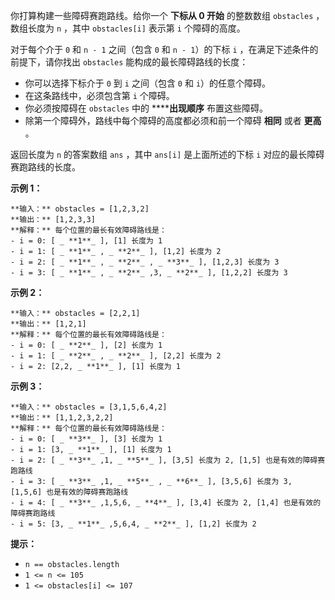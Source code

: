 你打算构建一些障碍赛跑路线。给你一个 **下标从 0 开始** 的整数数组 `obstacles` ，数组长度为 `n` ，其中
`obstacles[i]` 表示第 `i` 个障碍的高度。

对于每个介于 `0` 和 `n - 1` 之间（包含 `0` 和 `n - 1`）的下标  `i` ，在满足下述条件的前提下，请你找出
`obstacles` 能构成的最长障碍路线的长度：

  * 你可以选择下标介于 `0` 到 `i` 之间（包含 `0` 和 `i`）的任意个障碍。
  * 在这条路线中，必须包含第 `i` 个障碍。
  * 你必须按障碍在 `obstacles` 中的 ******出现顺序** 布置这些障碍。
  * 除第一个障碍外，路线中每个障碍的高度都必须和前一个障碍 **相同** 或者 **更高** 。

返回长度为 `n` 的答案数组 `ans` ，其中 `ans[i]` 是上面所述的下标 `i` 对应的最长障碍赛跑路线的长度。



**示例 1：**

    
    
    **输入：** obstacles = [1,2,3,2]
    **输出：** [1,2,3,3]
    **解释：** 每个位置的最长有效障碍路线是：
    - i = 0: [ _ **1**_ ], [1] 长度为 1
    - i = 1: [ _ **1**_ , _ **2**_ ], [1,2] 长度为 2
    - i = 2: [ _ **1**_ , _ **2**_ , _ **3**_ ], [1,2,3] 长度为 3
    - i = 3: [ _ **1**_ , _ **2**_ ,3, _ **2**_ ], [1,2,2] 长度为 3
    

**示例 2：**

    
    
    **输入：** obstacles = [2,2,1]
    **输出：** [1,2,1]
    **解释：** 每个位置的最长有效障碍路线是：
    - i = 0: [ _ **2**_ ], [2] 长度为 1
    - i = 1: [ _ **2**_ , _ **2**_ ], [2,2] 长度为 2
    - i = 2: [2,2, _ **1**_ ], [1] 长度为 1
    

**示例 3：**

    
    
    **输入：** obstacles = [3,1,5,6,4,2]
    **输出：** [1,1,2,3,2,2]
    **解释：** 每个位置的最长有效障碍路线是：
    - i = 0: [ _ **3**_ ], [3] 长度为 1
    - i = 1: [3, _ **1**_ ], [1] 长度为 1
    - i = 2: [ _ **3**_ ,1, _ **5**_ ], [3,5] 长度为 2, [1,5] 也是有效的障碍赛跑路线
    - i = 3: [ _ **3**_ ,1, _ **5**_ , _ **6**_ ], [3,5,6] 长度为 3, [1,5,6] 也是有效的障碍赛跑路线
    - i = 4: [ _ **3**_ ,1,5,6, _ **4**_ ], [3,4] 长度为 2, [1,4] 也是有效的障碍赛跑路线
    - i = 5: [3, _ **1**_ ,5,6,4, _ **2**_ ], [1,2] 长度为 2
    



**提示：**

  * `n == obstacles.length`
  * `1 <= n <= 105`
  * `1 <= obstacles[i] <= 107`

